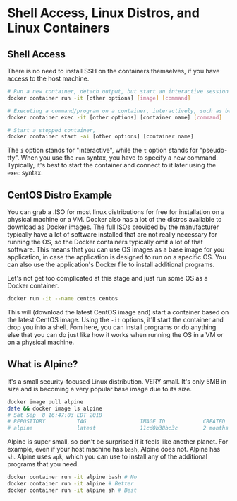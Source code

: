 # Shell Access, Linux Distros, and Linux Containers

## Shell Access

There is no need to install SSH on the containers themselves, if you have access
to the host machine.

```bash
# Run a new container, detach output, but start an interactive session instead
docker container run -it [other options] [image] [command]

# Executing a command/program on a container, interactively, such as bash
docker container exec -it [other options] [container name] [command]

# Start a stopped container, 
docker container start -ai [other options] [container name]
```

The `i` option stands for "interactive", while the `t` option stands for
"pseudo-tty". When you use the `run` syntax, you have to specify a new command.
Typically, it's best to start the container and connect to it later using the
`exec` syntax.


## CentOS Distro Example

You can grab a .ISO for most linux distributions for free for installation on a
physical machine or a VM. Docker also has a lot of the distros available to
download as Docker images. The full ISOs provided by the manufacturer typically
have a lot of software installed that are not really necessary for running the
OS, so the Docker containers typically omit a lot of that software. This means
that you can use OS images as a base image for you application, in case the
application is designed to run on a specific OS. You can also use the
application's Docker file to install additional programs.

Let's not get too complicated at this stage and just run some OS as a Docker
container.

```bash
docker run -it --name centos centos
```

This will (download the latest CentOS image and) start a container based on the
latest CentOS image. Using the `-it` options, it'll start the container and drop
you into a shell. Fom here, you can install programs or do anything else that
you can do just like how it works when running the OS in a VM or on a physical
machine.


## What is Alpine?

It's a small security-focused Linux distribution. VERY small. It's only 5MB in
size and is becoming a very popular base image due to its size.

```bash
docker image pull alpine
date && docker image ls alpine
# Sat Sep  8 16:47:03 EDT 2018
# REPOSITORY          TAG                 IMAGE ID            CREATED             SIZE
# alpine              latest              11cd0b38bc3c        2 months ago        4.41MB
```

Alpine is super small, so don't be surprised if it feels like another planet.
For example, even if your host machine has `bash`, Alpine does not. Alpine has
`sh`. Alpine uses `apk`, which you can use to install any of the additional
programs that you need.

```bash
docker container run -it alpine bash # No
docker container run -it alpine # Better
docker container run -it alpine sh # Best
```
